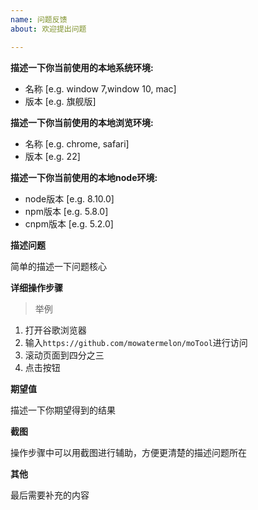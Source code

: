 ```yaml
---
name: 问题反馈
about: 欢迎提出问题

---
```


**描述一下你当前使用的本地系统环境:**

- 名称 [e.g. window 7,window 10, mac]
- 版本 [e.g. 旗舰版]

**描述一下你当前使用的本地浏览环境:**

- 名称 [e.g. chrome, safari]
- 版本 [e.g. 22]

**描述一下你当前使用的本地node环境:**

- node版本 [e.g. 8.10.0]
- npm版本 [e.g. 5.8.0]
- cnpm版本 [e.g. 5.2.0]

**描述问题**

简单的描述一下问题核心

**详细操作步骤**

> 举例
1. 打开谷歌浏览器
2. 输入`https://github.com/mowatermelon/moTool`进行访问
3. 滚动页面到四分之三
4. 点击按钮

**期望值**

描述一下你期望得到的结果

**截图**

操作步骤中可以用截图进行辅助，方便更清楚的描述问题所在

**其他**

最后需要补充的内容
